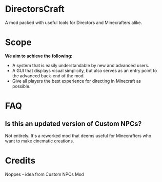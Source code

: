 # DirectorsCraft
A mod packed with useful tools for Directors and Minecrafters alike.
# Scope
**We aim to achieve the following:**
- A system that is easily understandable by new and advanced users.
- A GUI that displays visual simplicity, but also serves as an entry point to the advanced back-end of the mod.
- Give all players the best experience for directing in Minecraft as possible.
# FAQ
## Is this an updated version of Custom NPCs?
Not entirely. It's a reworked mod that deems useful for Minecrafters who want to make cinematic creations.
# Credits
Noppes - idea from Custom NPCs Mod
